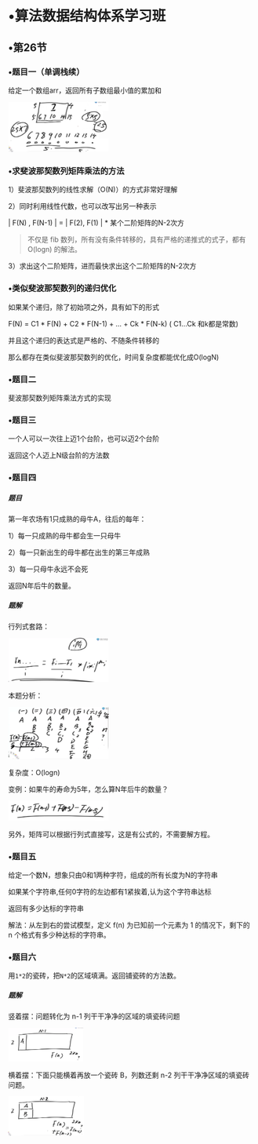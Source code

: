 # •算法数据结构体系学习班

## •第26节

### •题目一（单调栈续）

给定一个数组arr，返回所有子数组最小值的累加和

<img src="../../images/image-20211010193411705.png" alt="image-20211010193411705" style="zoom: 20%;" />

### •求斐波那契数列矩阵乘法的方法

1）斐波那契数列的线性求解（O(N)）的方式非常好理解

2）同时利用线性代数，也可以改写出另一种表示

 | F(N) , F(N-1) | = | F(2), F(1) | * 某个二阶矩阵的N-2次方

> 不仅是 fib 数列，所有没有条件转移的，具有严格的递推式的式子，都有 O(logn) 的解法。

3）求出这个二阶矩阵，进而最快求出这个二阶矩阵的N-2次方

### •类似斐波那契数列的递归优化

如果某个递归，除了初始项之外，具有如下的形式

F(N) = C1 * F(N) + C2 * F(N-1) + … + Ck * F(N-k) ( C1…Ck 和k都是常数)

并且这个递归的表达式是严格的、不随条件转移的

那么都存在类似斐波那契数列的优化，时间复杂度都能优化成O(logN)

### •题目二

斐波那契数列矩阵乘法方式的实现

### •题目三

一个人可以一次往上迈1个台阶，也可以迈2个台阶

返回这个人迈上N级台阶的方法数

### •题目四

##### 题目

第一年农场有1只成熟的母牛A，往后的每年：

1）每一只成熟的母牛都会生一只母牛

2）每一只新出生的母牛都在出生的第三年成熟

3）每一只母牛永远不会死

返回N年后牛的数量。

##### 题解

行列式套路：

<img src="../../images/image-20211010222431450.png" alt="image-20211010222431450" style="zoom:20%;" />

本题分析：

<img src="../../images/image-20211010220304981.png" alt="image-20211010220304981" style="zoom: 20%;" />

复杂度：O(logn)

变例：如果牛的寿命为5年，怎么算N年后牛的数量？

<img src="../../images/image-20211010222332242.png" alt="image-20211010222332242" style="zoom:20%;" />

另外，矩阵可以根据行列式直接写，这是有公式的，不需要解方程。

### •题目五

给定一个数N，想象只由0和1两种字符，组成的所有长度为N的字符串

如果某个字符串,任何0字符的左边都有1紧挨着,认为这个字符串达标

返回有多少达标的字符串

解法：从左到右的尝试模型，定义 f(n) 为已知前一个元素为 1 的情况下，剩下的 n 个格式有多少种达标的字符串。

### •题目六

用`1*2`的瓷砖，把`N*2`的区域填满。返回铺瓷砖的方法数。

##### 题解

竖着摆：问题转化为 n-1 列干干净净的区域的填瓷砖问题

<img src="../../images/image-20211010223708445.png" alt="image-20211010223708445" style="zoom:15%;" />

横着摆：下面只能横着再放一个瓷砖 B，列数还剩 n-2 列干干净净区域的填瓷砖问题。

<img src="../../images/image-20211010223921502.png" alt="image-20211010223921502" style="zoom:15%;" />
